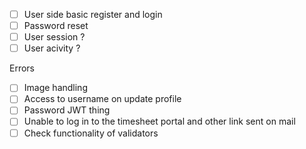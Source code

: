 - [ ] User side basic register and login
- [ ] Password reset
- [ ] User session ?
- [ ] User acivity ?

Errors
- [ ] Image handling
- [ ] Access to username on update profile
- [ ] Password JWT thing
- [ ] Unable to log in to the timesheet portal and other link sent on mail
- [ ] Check functionality of validators
